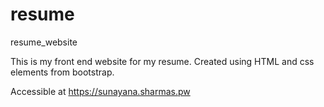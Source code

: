 # resume
resume_website

This is my front end website for my resume.
Created using HTML and css elements from bootstrap.

Accessible at https://sunayana.sharmas.pw
